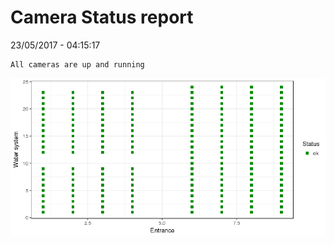 Camera Status report
================
23/05/2017 - 04:15:17

    All cameras are up and running

![](camreport_files/figure-markdown_github/unnamed-chunk-2-1.png)
